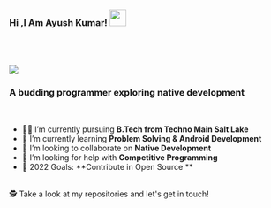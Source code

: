 
### Hi ,I Am Ayush Kumar! <img src=" https://raw.githubusercontent.com/debdutgoswami/debdutgoswami/master/assets/gifs/Hi.gif" width="30px"> <br> <br>
<br>

![](https://komarev.com/ghpvc/?username=ayush-2406&color=blue)<br>
<h3>A budding programmer exploring native development</h3><br>

- 👨‍🏭 I’m currently pursuing **B.Tech from Techno Main Salt Lake** <br>
- 🏫 I’m currently learning **Problem Solving & Android Development** <br>
- 🙌 I’m looking to collaborate on **Native Development** <br>
- 🤔 I’m looking for help with **Competitive Programming**<br>
- 🥅 2022 Goals: **Contribute in Open Source ** <br>
<br>
🕵 Take a look at my repositories and let's get in touch!<br>
<br>


